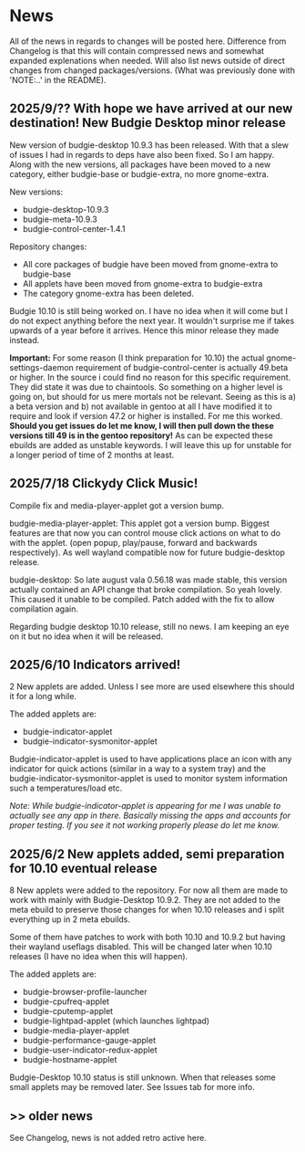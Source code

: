 # News

All of the news in regards to changes will be posted here. Difference from Changelog is that this will contain compressed news and somewhat expanded explenations when needed. Will also list news outside of direct changes from changed packages/versions. (What was previously done with 'NOTE:..' in the README).

## 2025/9/?? With hope we have arrived at our new destination! New Budgie Desktop minor release

New version of budgie-desktop 10.9.3 has been released. With that a slew of issues I had in regards to deps have also been fixed. So I am happy. Along with the new versions, all packages have been moved to a new category, either budgie-base or budgie-extra, no more gnome-extra.

New versions:
- budgie-desktop-10.9.3
- budgie-meta-10.9.3
- budgie-control-center-1.4.1

Repository changes:
- All core packages of budgie have been moved from gnome-extra to budgie-base
- All applets have been moved from gnome-extra to budgie-extra
- The category gnome-extra has been deleted.

Budgie 10.10 is still being worked on. I have no idea when it will come but I do not expect anything before the next year. It wouldn't surprise me if takes upwards of a year before it arrives. Hence this minor release they made instead.

**Important:** For some reason (I think preparation for 10.10) the actual gnome-settings-daemon requirement of budgie-control-center is actually 49.beta or higher. In the source i could find no reason for this specific requirement. They did state it was due to chaintools. So something on a higher level is going on, but should for us mere mortals not be relevant. Seeing as this is a) a beta version and b) not available in gentoo at all I have modified it to require and look if version 47.2 or higher is installed. For me this worked. **Should you get issues do let me know, I will then pull down the these versions till 49 is in the gentoo repository!** As can be expected these ebuilds are added as unstable keywords. I will leave this up for unstable for a longer period of time of 2 months at least.

## 2025/7/18 Clickydy Click Music!

Compile fix and media-player-applet got a version bump.

budgie-media-player-applet: This applet got a version bump. Biggest features are that now you can control mouse click actions on what to do with the applet. (open popup, play/pause, forward and backwards respectively). As well wayland compatible now for future budgie-desktop release.

budgie-desktop: So late august vala 0.56.18 was made stable, this version actually contained an API change that broke compilation. So yeah lovely. This caused it unable to be compiled. Patch added with the fix to allow compilation again.

Regarding budgie desktop 10.10 release, still no news. I am keeping an eye on it but no idea when it will be released.

## 2025/6/10 Indicators arrived!

2 New applets are added. Unless I see more are used elsewhere this should it for a long while.

The added applets are:
- budgie-indicator-applet
- budgie-indicator-sysmonitor-applet

Budgie-indicator-applet is used to have applications place an icon with any indicator for quick actions (similar in a way to a system tray) and the budgie-indicator-sysmonitor-applet is used to monitor system information such a temperatures/load etc.

*Note: While budgie-indicator-applet is appearing for me I was unable to actually see any app in there. Basically missing the apps and accounts for proper testing. If you see it not working properly please do let me know.*

## 2025/6/2 New applets added, semi preparation for 10.10 eventual release

8 New applets were added to the repository. For now all them are made to work with mainly with Budgie-Desktop 10.9.2. They are not added to the meta ebuild to preserve those changes for when 10.10 releases and i split everything up in 2 meta ebuilds.

Some of them have patches to work with both 10.10 and 10.9.2 but having their wayland useflags disabled. This will be changed later when 10.10 releases (I have no idea when this will happen).

The added applets are:
- budgie-browser-profile-launcher
- budgie-cpufreq-applet
- budgie-cputemp-applet
- budgie-lightpad-applet (which launches lightpad)
- budgie-media-player-applet
- budgie-performance-gauge-applet
- budgie-user-indicator-redux-applet
- budgie-hostname-applet

Budgie-Desktop 10.10 status is still unknown. When that releases some small applets may be removed later. See Issues tab for more info.

## >> older news

See Changelog, news is not added retro active here.
